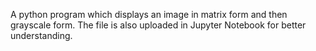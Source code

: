 A python program which displays an image in matrix form and then grayscale form.
The file is also uploaded in Jupyter Notebook for better understanding.
